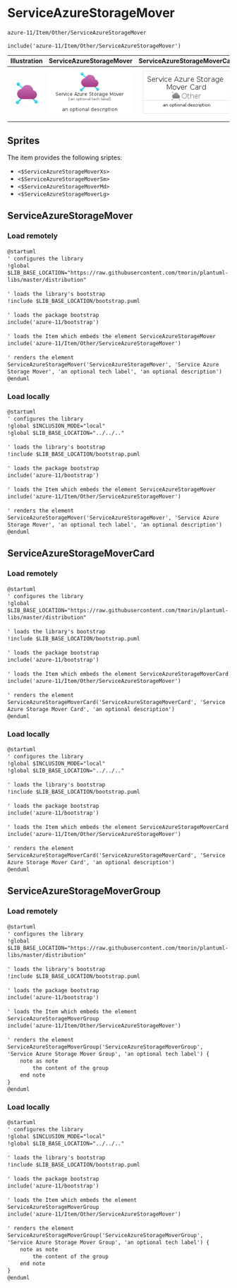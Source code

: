 # ServiceAzureStorageMover


```text
azure-11/Item/Other/ServiceAzureStorageMover
```

```text
include('azure-11/Item/Other/ServiceAzureStorageMover')
```



| Illustration | ServiceAzureStorageMover | ServiceAzureStorageMoverCard | ServiceAzureStorageMoverGroup |
| :---: | :---: | :---: | :---: |
| ![illustration for Illustration](../../../azure-11/Item/Other/ServiceAzureStorageMover.png) | ![illustration for ServiceAzureStorageMover](../../../azure-11/Item/Other/ServiceAzureStorageMover.Local.png) | ![illustration for ServiceAzureStorageMoverCard](../../../azure-11/Item/Other/ServiceAzureStorageMoverCard.Local.png) | ![illustration for ServiceAzureStorageMoverGroup](../../../azure-11/Item/Other/ServiceAzureStorageMoverGroup.Local.png) |



## Sprites
The item provides the following sriptes:

- `<$ServiceAzureStorageMoverXs>`
- `<$ServiceAzureStorageMoverSm>`
- `<$ServiceAzureStorageMoverMd>`
- `<$ServiceAzureStorageMoverLg>`





## ServiceAzureStorageMover

### Load remotely
```plantuml
@startuml
' configures the library
!global $LIB_BASE_LOCATION="https://raw.githubusercontent.com/tmorin/plantuml-libs/master/distribution"

' loads the library's bootstrap
!include $LIB_BASE_LOCATION/bootstrap.puml

' loads the package bootstrap
include('azure-11/bootstrap')

' loads the Item which embeds the element ServiceAzureStorageMover
include('azure-11/Item/Other/ServiceAzureStorageMover')

' renders the element
ServiceAzureStorageMover('ServiceAzureStorageMover', 'Service Azure Storage Mover', 'an optional tech label', 'an optional description')
@enduml
```

### Load locally
```plantuml
@startuml
' configures the library
!global $INCLUSION_MODE="local"
!global $LIB_BASE_LOCATION="../../.."

' loads the library's bootstrap
!include $LIB_BASE_LOCATION/bootstrap.puml

' loads the package bootstrap
include('azure-11/bootstrap')

' loads the Item which embeds the element ServiceAzureStorageMover
include('azure-11/Item/Other/ServiceAzureStorageMover')

' renders the element
ServiceAzureStorageMover('ServiceAzureStorageMover', 'Service Azure Storage Mover', 'an optional tech label', 'an optional description')
@enduml
```

## ServiceAzureStorageMoverCard

### Load remotely
```plantuml
@startuml
' configures the library
!global $LIB_BASE_LOCATION="https://raw.githubusercontent.com/tmorin/plantuml-libs/master/distribution"

' loads the library's bootstrap
!include $LIB_BASE_LOCATION/bootstrap.puml

' loads the package bootstrap
include('azure-11/bootstrap')

' loads the Item which embeds the element ServiceAzureStorageMoverCard
include('azure-11/Item/Other/ServiceAzureStorageMover')

' renders the element
ServiceAzureStorageMoverCard('ServiceAzureStorageMoverCard', 'Service Azure Storage Mover Card', 'an optional description')
@enduml
```

### Load locally
```plantuml
@startuml
' configures the library
!global $INCLUSION_MODE="local"
!global $LIB_BASE_LOCATION="../../.."

' loads the library's bootstrap
!include $LIB_BASE_LOCATION/bootstrap.puml

' loads the package bootstrap
include('azure-11/bootstrap')

' loads the Item which embeds the element ServiceAzureStorageMoverCard
include('azure-11/Item/Other/ServiceAzureStorageMover')

' renders the element
ServiceAzureStorageMoverCard('ServiceAzureStorageMoverCard', 'Service Azure Storage Mover Card', 'an optional description')
@enduml
```

## ServiceAzureStorageMoverGroup

### Load remotely
```plantuml
@startuml
' configures the library
!global $LIB_BASE_LOCATION="https://raw.githubusercontent.com/tmorin/plantuml-libs/master/distribution"

' loads the library's bootstrap
!include $LIB_BASE_LOCATION/bootstrap.puml

' loads the package bootstrap
include('azure-11/bootstrap')

' loads the Item which embeds the element ServiceAzureStorageMoverGroup
include('azure-11/Item/Other/ServiceAzureStorageMover')

' renders the element
ServiceAzureStorageMoverGroup('ServiceAzureStorageMoverGroup', 'Service Azure Storage Mover Group', 'an optional tech label') {
    note as note
        the content of the group
    end note
}
@enduml
```

### Load locally
```plantuml
@startuml
' configures the library
!global $INCLUSION_MODE="local"
!global $LIB_BASE_LOCATION="../../.."

' loads the library's bootstrap
!include $LIB_BASE_LOCATION/bootstrap.puml

' loads the package bootstrap
include('azure-11/bootstrap')

' loads the Item which embeds the element ServiceAzureStorageMoverGroup
include('azure-11/Item/Other/ServiceAzureStorageMover')

' renders the element
ServiceAzureStorageMoverGroup('ServiceAzureStorageMoverGroup', 'Service Azure Storage Mover Group', 'an optional tech label') {
    note as note
        the content of the group
    end note
}
@enduml
```

